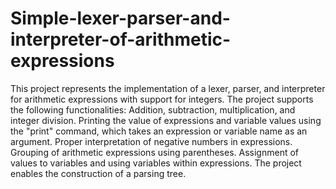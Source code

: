 # Simple-lexer-parser-and-interpreter-of-arithmetic-expressions

This project represents the implementation of a lexer, parser, and interpreter for arithmetic expressions with support for integers. The project supports the following functionalities:
Addition, subtraction, multiplication, and integer division.
Printing the value of expressions and variable values using the "print" command, which takes an expression or variable name as an argument.
Proper interpretation of negative numbers in expressions.
Grouping of arithmetic expressions using parentheses.
Assignment of values to variables and using variables within expressions.
The project enables the construction of a parsing tree.
